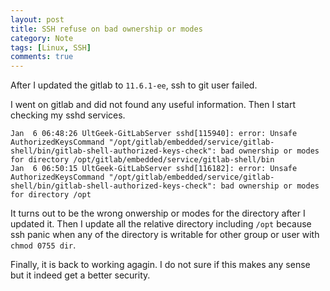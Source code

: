 ```yaml
---
layout: post
title: SSH refuse on bad ownership or modes
category: Note
tags: [Linux, SSH]
comments: true
---
```

After I updated the gitlab to `11.6.1-ee`, ssh to git user failed.

I went on gitlab and did not found any useful information. Then I start checking my sshd services.

```
Jan  6 06:48:26 UltGeek-GitLabServer sshd[115940]: error: Unsafe AuthorizedKeysCommand "/opt/gitlab/embedded/service/gitlab-shell/bin/gitlab-shell-authorized-keys-check": bad ownership or modes for directory /opt/gitlab/embedded/service/gitlab-shell/bin
Jan  6 06:50:15 UltGeek-GitLabServer sshd[116182]: error: Unsafe AuthorizedKeysCommand "/opt/gitlab/embedded/service/gitlab-shell/bin/gitlab-shell-authorized-keys-check": bad ownership or modes for directory /opt
```

It turns out to be the wrong onwership or modes for the directory after I updated it. Then I update all the relative directory including `/opt` because ssh panic when any of the directory is writable for other group or user with `chmod 0755 dir`.

Finally, it is back to working agagin. I do not sure if this makes any sense but it indeed get a better security.